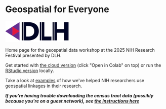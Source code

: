 # Geospatial for Everyone 
![DLH](data/DLH%20logo%202.png?raw=true)

Home page for the geospatial data workshop at the 2025 NIH Research Festival presented by DLH.

Get started with [the cloud version](https://github.com/nathanielmacnell/nihworkshop/blob/main/Geospatial_for_Everyone.ipynb) (click "Open in Colab" on top) or run the [RStudio version](https://github.com/nathanielmacnell/nihworkshop/blob/main/Geospatial_for_Everyone.qmd) locally.

Take a look at [examples](https://github.com/nathanielmacnell/nihworkshop/tree/main/examples) of how we've helped NIH researchers  use geospatial linkages in their research.

***If you're having trouble downloading the census tract data (possibly because you're on a guest network), see [the instructions here](https://github.com/nathanielmacnell/nihworkshop/blob/main/data/md_download.R)***
